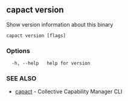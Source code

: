 ## capact version

Show version information about this binary

```
capact version [flags]
```

### Options

```
  -h, --help   help for version
```

### SEE ALSO

* [capact](capact.md)	 - Collective Capability Manager CLI

